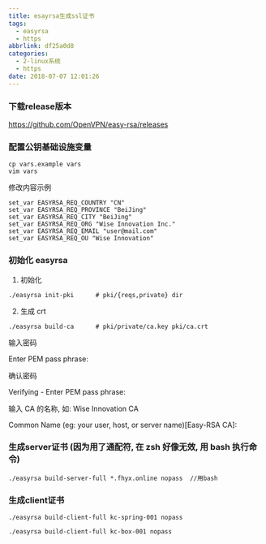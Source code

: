```yaml
---
title: esayrsa生成ssl证书
tags:
  - easyrsa
  - https
abbrlink: df25a0d8
categories:
  - 2-linux系统
  - https
date: 2018-07-07 12:01:26
---
```


### 下载release版本

https://github.com/OpenVPN/easy-rsa/releases

### 配置公钥基础设施变量

```
cp vars.example vars
vim vars
```

修改内容示例

```
set_var EASYRSA_REQ_COUNTRY "CN"
set_var EASYRSA_REQ_PROVINCE "BeiJing"
set_var EASYRSA_REQ_CITY "BeiJing"
set_var EASYRSA_REQ_ORG "Wise Innovation Inc."
set_var EASYRSA_REQ_EMAIL "user@mail.com"
set_var EASYRSA_REQ_OU "Wise Innovation"
```

<!-- more -->

### 初始化 easyrsa

1. 初始化

```
./easyrsa init-pki      # pki/{reqs,private} dir
```

2.  生成 crt


```
./easyrsa build-ca      # pki/private/ca.key pki/ca.crt
```

输入密码


Enter PEM pass phrase:


确认密码


Verifying - Enter PEM pass phrase:


输入 CA 的名称, 如: Wise Innovation CA


Common Name (eg: your user, host, or server name)[Easy-RSA CA]:



### 生成server证书 (因为用了通配符, 在 zsh 好像无效, 用 bash 执行命令)

```
./easyrsa build-server-full *.fhyx.online nopass  //用bash
```



   ### 生成client证书

```
./easyrsa build-client-full kc-spring-001 nopass 

./easyrsa build-client-full kc-box-001 nopass
```